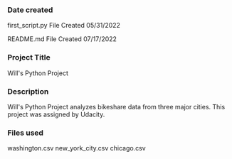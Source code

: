 
### Date created
first_script.py File Created 05/31/2022

README.md File Created 07/17/2022

### Project Title
Will's Python Project

### Description
Will's Python Project analyzes bikeshare data from three major cities. This project was assigned by Udacity. 


### Files used
washington.csv
new_york_city.csv
chicago.csv
